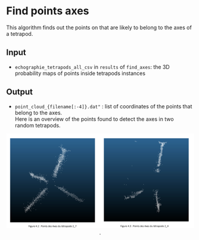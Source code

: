 # Find points axes 

This algorithm finds out the points on that are likely to belong to the axes of a tetrapod. 

## Input
- `echographie_tetrapods_all_csv` in `results` of `find_axes`: the 3D probability maps of points inside tetrapods instances

## Output 
- `point_cloud_{filename[:-4]}.dat"` : list of coordinates of the points that belong to the axes.  
Here is an overview of the points found to detect the axes in two random tetrapods.

<p align="center">
    <img src="points.png" alt="screenshot">. 
</p> 
